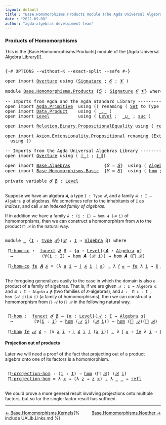 ```yaml
---
layout: default
title : "Base.Homomorphisms.Products module (The Agda Universal Algebra Library)"
date : "2021-09-08"
author: "agda-algebras development team"
---
```


### <a id="products-of-homomorphisms">Products of Homomorphisms</a>

This is the [Base.Homomorphisms.Products] module of the [Agda Universal Algebra Library][].

<pre class="Agda">

<a id="345" class="Symbol">{-#</a> <a id="349" class="Keyword">OPTIONS</a> <a id="357" class="Pragma">--without-K</a> <a id="369" class="Pragma">--exact-split</a> <a id="383" class="Pragma">--safe</a> <a id="390" class="Symbol">#-}</a>

<a id="395" class="Keyword">open</a> <a id="400" class="Keyword">import</a> <a id="407" href="Overture.html" class="Module">Overture</a> <a id="416" class="Keyword">using</a> <a id="422" class="Symbol">(</a><a id="423" href="Overture.Signatures.html#3282" class="Function">Signature</a> <a id="433" class="Symbol">;</a> <a id="435" href="Overture.Signatures.html#648" class="Generalizable">𝓞</a> <a id="437" class="Symbol">;</a> <a id="439" href="Overture.Signatures.html#650" class="Generalizable">𝓥</a> <a id="441" class="Symbol">)</a>

<a id="444" class="Keyword">module</a> <a id="451" href="Base.Homomorphisms.Products.html" class="Module">Base.Homomorphisms.Products</a> <a id="479" class="Symbol">{</a><a id="480" href="Base.Homomorphisms.Products.html#480" class="Bound">𝑆</a> <a id="482" class="Symbol">:</a> <a id="484" href="Overture.Signatures.html#3282" class="Function">Signature</a> <a id="494" href="Overture.Signatures.html#648" class="Generalizable">𝓞</a> <a id="496" href="Overture.Signatures.html#650" class="Generalizable">𝓥</a><a id="497" class="Symbol">}</a> <a id="499" class="Keyword">where</a>

<a id="506" class="Comment">-- Imports from Agda and the Agda Standard Library -----------------------</a>
<a id="581" class="Keyword">open</a> <a id="586" class="Keyword">import</a> <a id="593" href="Agda.Primitive.html" class="Module">Agda.Primitive</a>  <a id="609" class="Keyword">using</a> <a id="615" class="Symbol">()</a> <a id="618" class="Keyword">renaming</a> <a id="627" class="Symbol">(</a> <a id="629" href="Agda.Primitive.html#326" class="Primitive">Set</a> <a id="633" class="Symbol">to</a> <a id="636" class="Primitive">Type</a> <a id="641" class="Symbol">)</a>
<a id="643" class="Keyword">open</a> <a id="648" class="Keyword">import</a> <a id="655" href="Data.Product.html" class="Module">Data.Product</a>    <a id="671" class="Keyword">using</a> <a id="677" class="Symbol">(</a> <a id="679" href="Agda.Builtin.Sigma.html#236" class="InductiveConstructor Operator">_,_</a> <a id="683" class="Symbol">)</a>
<a id="685" class="Keyword">open</a> <a id="690" class="Keyword">import</a> <a id="697" href="Level.html" class="Module">Level</a>           <a id="713" class="Keyword">using</a> <a id="719" class="Symbol">(</a> <a id="721" href="Agda.Primitive.html#597" class="Postulate">Level</a> <a id="727" class="Symbol">;</a>  <a id="730" href="Agda.Primitive.html#810" class="Primitive Operator">_⊔_</a> <a id="734" class="Symbol">;</a> <a id="736" href="Agda.Primitive.html#780" class="Primitive">suc</a> <a id="740" class="Symbol">)</a>

<a id="743" class="Keyword">open</a> <a id="748" class="Keyword">import</a> <a id="755" href="Relation.Binary.PropositionalEquality.html" class="Module">Relation.Binary.PropositionalEquality</a> <a id="793" class="Keyword">using</a> <a id="799" class="Symbol">(</a> <a id="801" href="Agda.Builtin.Equality.html#208" class="InductiveConstructor">refl</a> <a id="806" class="Symbol">)</a>

<a id="809" class="Keyword">open</a> <a id="814" class="Keyword">import</a> <a id="821" href="Axiom.Extensionality.Propositional.html" class="Module">Axiom.Extensionality.Propositional</a> <a id="856" class="Keyword">renaming</a> <a id="865" class="Symbol">(</a><a id="866" href="Axiom.Extensionality.Propositional.html#741" class="Function">Extensionality</a> <a id="881" class="Symbol">to</a> <a id="884" class="Function">funext</a><a id="890" class="Symbol">)</a>
  <a id="894" class="Keyword">using</a> <a id="900" class="Symbol">()</a>

<a id="904" class="Comment">-- Imports from the Agda Universal Algebras Library ----------------------</a>
<a id="979" class="Keyword">open</a> <a id="984" class="Keyword">import</a> <a id="991" href="Overture.html" class="Module">Overture</a> <a id="1000" class="Keyword">using</a> <a id="1006" class="Symbol">(</a> <a id="1008" href="Overture.Basic.html#4326" class="Function Operator">∣_∣</a> <a id="1012" class="Symbol">;</a> <a id="1014" href="Overture.Basic.html#4364" class="Function Operator">∥_∥</a><a id="1017" class="Symbol">)</a>

<a id="1020" class="Keyword">open</a> <a id="1025" class="Keyword">import</a> <a id="1032" href="Base.Algebras.html" class="Module">Base.Algebras</a>             <a id="1058" class="Symbol">{</a><a id="1059" class="Argument">𝑆</a> <a id="1061" class="Symbol">=</a> <a id="1063" href="Base.Homomorphisms.Products.html#480" class="Bound">𝑆</a><a id="1064" class="Symbol">}</a>  <a id="1067" class="Keyword">using</a> <a id="1073" class="Symbol">(</a> <a id="1075" href="Base.Algebras.Basic.html#2774" class="Function">Algebra</a> <a id="1083" class="Symbol">;</a> <a id="1085" href="Base.Algebras.Products.html#1923" class="Function">⨅</a> <a id="1087" class="Symbol">)</a>
<a id="1089" class="Keyword">open</a> <a id="1094" class="Keyword">import</a> <a id="1101" href="Base.Homomorphisms.Basic.html" class="Module">Base.Homomorphisms.Basic</a>  <a id="1127" class="Symbol">{</a><a id="1128" class="Argument">𝑆</a> <a id="1130" class="Symbol">=</a> <a id="1132" href="Base.Homomorphisms.Products.html#480" class="Bound">𝑆</a><a id="1133" class="Symbol">}</a>  <a id="1136" class="Keyword">using</a> <a id="1142" class="Symbol">(</a> <a id="1144" href="Base.Homomorphisms.Basic.html#2734" class="Function">hom</a> <a id="1148" class="Symbol">;</a> <a id="1150" href="Base.Homomorphisms.Basic.html#4290" class="Function">epi</a> <a id="1154" class="Symbol">)</a>

<a id="1157" class="Keyword">private</a> <a id="1165" class="Keyword">variable</a> <a id="1174" href="Base.Homomorphisms.Products.html#1174" class="Generalizable">𝓘</a> <a id="1176" href="Base.Homomorphisms.Products.html#1176" class="Generalizable">β</a> <a id="1178" class="Symbol">:</a> <a id="1180" href="Agda.Primitive.html#597" class="Postulate">Level</a>

</pre>

Suppose we have an algebra `𝑨`, a type `I : Type 𝓘`, and a family `ℬ : I → Algebra β` of algebras.  We sometimes refer to the inhabitants of `I` as *indices*, and call `ℬ` an *indexed family of algebras*.

If in addition we have a family `𝒽 : (i : I) → hom 𝑨 (ℬ i)` of homomorphisms, then we can construct a homomorphism from `𝑨` to the product `⨅ ℬ` in the natural way.

<pre class="Agda">

<a id="1585" class="Keyword">module</a> <a id="1592" href="Base.Homomorphisms.Products.html#1592" class="Module">_</a> <a id="1594" class="Symbol">{</a><a id="1595" href="Base.Homomorphisms.Products.html#1595" class="Bound">I</a> <a id="1597" class="Symbol">:</a> <a id="1599" href="Base.Homomorphisms.Products.html#636" class="Primitive">Type</a> <a id="1604" href="Base.Homomorphisms.Products.html#1174" class="Generalizable">𝓘</a><a id="1605" class="Symbol">}(</a><a id="1607" href="Base.Homomorphisms.Products.html#1607" class="Bound">ℬ</a> <a id="1609" class="Symbol">:</a> <a id="1611" href="Base.Homomorphisms.Products.html#1595" class="Bound">I</a> <a id="1613" class="Symbol">→</a> <a id="1615" href="Base.Algebras.Basic.html#2774" class="Function">Algebra</a> <a id="1623" href="Base.Homomorphisms.Products.html#1176" class="Generalizable">β</a><a id="1624" class="Symbol">)</a> <a id="1626" class="Keyword">where</a>

 <a id="1634" href="Base.Homomorphisms.Products.html#1634" class="Function">⨅-hom-co</a> <a id="1643" class="Symbol">:</a>  <a id="1646" href="Base.Homomorphisms.Products.html#884" class="Function">funext</a> <a id="1653" href="Base.Homomorphisms.Products.html#1604" class="Bound">𝓘</a> <a id="1655" href="Base.Homomorphisms.Products.html#1623" class="Bound">β</a> <a id="1657" class="Symbol">→</a> <a id="1659" class="Symbol">{</a><a id="1660" href="Base.Homomorphisms.Products.html#1660" class="Bound">α</a> <a id="1662" class="Symbol">:</a> <a id="1664" href="Agda.Primitive.html#597" class="Postulate">Level</a><a id="1669" class="Symbol">}(</a><a id="1671" href="Base.Homomorphisms.Products.html#1671" class="Bound">𝑨</a> <a id="1673" class="Symbol">:</a> <a id="1675" href="Base.Algebras.Basic.html#2774" class="Function">Algebra</a> <a id="1683" href="Base.Homomorphisms.Products.html#1660" class="Bound">α</a><a id="1684" class="Symbol">)</a>
  <a id="1688" class="Symbol">→</a>           <a id="1700" class="Symbol">(∀(</a><a id="1703" href="Base.Homomorphisms.Products.html#1703" class="Bound">i</a> <a id="1705" class="Symbol">:</a> <a id="1707" href="Base.Homomorphisms.Products.html#1595" class="Bound">I</a><a id="1708" class="Symbol">)</a> <a id="1710" class="Symbol">→</a> <a id="1712" href="Base.Homomorphisms.Basic.html#2734" class="Function">hom</a> <a id="1716" href="Base.Homomorphisms.Products.html#1671" class="Bound">𝑨</a> <a id="1718" class="Symbol">(</a><a id="1719" href="Base.Homomorphisms.Products.html#1607" class="Bound">ℬ</a> <a id="1721" href="Base.Homomorphisms.Products.html#1703" class="Bound">i</a><a id="1722" class="Symbol">))</a> <a id="1725" class="Symbol">→</a> <a id="1727" href="Base.Homomorphisms.Basic.html#2734" class="Function">hom</a> <a id="1731" href="Base.Homomorphisms.Products.html#1671" class="Bound">𝑨</a> <a id="1733" class="Symbol">(</a><a id="1734" href="Base.Algebras.Products.html#1923" class="Function">⨅</a> <a id="1736" href="Base.Homomorphisms.Products.html#1607" class="Bound">ℬ</a><a id="1737" class="Symbol">)</a>

 <a id="1741" href="Base.Homomorphisms.Products.html#1634" class="Function">⨅-hom-co</a> <a id="1750" href="Base.Homomorphisms.Products.html#1750" class="Bound">fe</a> <a id="1753" href="Base.Homomorphisms.Products.html#1753" class="Bound">𝑨</a> <a id="1755" href="Base.Homomorphisms.Products.html#1755" class="Bound">𝒽</a> <a id="1757" class="Symbol">=</a> <a id="1759" class="Symbol">(λ</a> <a id="1762" href="Base.Homomorphisms.Products.html#1762" class="Bound">a</a> <a id="1764" href="Base.Homomorphisms.Products.html#1764" class="Bound">i</a> <a id="1766" class="Symbol">→</a> <a id="1768" href="Overture.Basic.html#4326" class="Function Operator">∣</a> <a id="1770" href="Base.Homomorphisms.Products.html#1755" class="Bound">𝒽</a> <a id="1772" href="Base.Homomorphisms.Products.html#1764" class="Bound">i</a> <a id="1774" href="Overture.Basic.html#4326" class="Function Operator">∣</a> <a id="1776" href="Base.Homomorphisms.Products.html#1762" class="Bound">a</a><a id="1777" class="Symbol">)</a> <a id="1779" href="Agda.Builtin.Sigma.html#236" class="InductiveConstructor Operator">,</a> <a id="1781" class="Symbol">λ</a> <a id="1783" href="Base.Homomorphisms.Products.html#1783" class="Bound">𝑓</a> <a id="1785" href="Base.Homomorphisms.Products.html#1785" class="Bound">𝒶</a> <a id="1787" class="Symbol">→</a> <a id="1789" href="Base.Homomorphisms.Products.html#1750" class="Bound">fe</a> <a id="1792" class="Symbol">λ</a> <a id="1794" href="Base.Homomorphisms.Products.html#1794" class="Bound">i</a> <a id="1796" class="Symbol">→</a> <a id="1798" href="Overture.Basic.html#4364" class="Function Operator">∥</a> <a id="1800" href="Base.Homomorphisms.Products.html#1755" class="Bound">𝒽</a> <a id="1802" href="Base.Homomorphisms.Products.html#1794" class="Bound">i</a> <a id="1804" href="Overture.Basic.html#4364" class="Function Operator">∥</a> <a id="1806" href="Base.Homomorphisms.Products.html#1783" class="Bound">𝑓</a> <a id="1808" href="Base.Homomorphisms.Products.html#1785" class="Bound">𝒶</a>

</pre>

The foregoing generalizes easily to the case in which the domain is also a product
of a family of algebras. That is, if we are given `𝒜 : I → Algebra α` and
`ℬ : I → Algebra β` (two families of `𝑆`-algebras), and
`𝒽 :  Π i ꞉ I , hom (𝒜 i)(ℬ i)` (a family of homomorphisms), then we can
construct a homomorphism from `⨅ 𝒜` to `⨅ ℬ` in the following natural way.

<pre class="Agda">

 <a id="2200" href="Base.Homomorphisms.Products.html#2200" class="Function">⨅-hom</a> <a id="2206" class="Symbol">:</a>  <a id="2209" href="Base.Homomorphisms.Products.html#884" class="Function">funext</a> <a id="2216" href="Base.Homomorphisms.Products.html#1604" class="Bound">𝓘</a> <a id="2218" href="Base.Homomorphisms.Products.html#1623" class="Bound">β</a> <a id="2220" class="Symbol">→</a> <a id="2222" class="Symbol">{</a><a id="2223" href="Base.Homomorphisms.Products.html#2223" class="Bound">α</a> <a id="2225" class="Symbol">:</a> <a id="2227" href="Agda.Primitive.html#597" class="Postulate">Level</a><a id="2232" class="Symbol">}(</a><a id="2234" href="Base.Homomorphisms.Products.html#2234" class="Bound">𝒜</a> <a id="2236" class="Symbol">:</a> <a id="2238" href="Base.Homomorphisms.Products.html#1595" class="Bound">I</a> <a id="2240" class="Symbol">→</a> <a id="2242" href="Base.Algebras.Basic.html#2774" class="Function">Algebra</a> <a id="2250" href="Base.Homomorphisms.Products.html#2223" class="Bound">α</a><a id="2251" class="Symbol">)</a>
  <a id="2255" class="Symbol">→</a>        <a id="2264" class="Symbol">(∀(</a><a id="2267" href="Base.Homomorphisms.Products.html#2267" class="Bound">i</a> <a id="2269" class="Symbol">:</a> <a id="2271" href="Base.Homomorphisms.Products.html#1595" class="Bound">I</a><a id="2272" class="Symbol">)</a> <a id="2274" class="Symbol">→</a> <a id="2276" href="Base.Homomorphisms.Basic.html#2734" class="Function">hom</a> <a id="2280" class="Symbol">(</a><a id="2281" href="Base.Homomorphisms.Products.html#2234" class="Bound">𝒜</a> <a id="2283" href="Base.Homomorphisms.Products.html#2267" class="Bound">i</a><a id="2284" class="Symbol">)</a> <a id="2286" class="Symbol">(</a><a id="2287" href="Base.Homomorphisms.Products.html#1607" class="Bound">ℬ</a> <a id="2289" href="Base.Homomorphisms.Products.html#2267" class="Bound">i</a><a id="2290" class="Symbol">))</a> <a id="2293" class="Symbol">→</a> <a id="2295" href="Base.Homomorphisms.Basic.html#2734" class="Function">hom</a> <a id="2299" class="Symbol">(</a><a id="2300" href="Base.Algebras.Products.html#1923" class="Function">⨅</a> <a id="2302" href="Base.Homomorphisms.Products.html#2234" class="Bound">𝒜</a><a id="2303" class="Symbol">)(</a><a id="2305" href="Base.Algebras.Products.html#1923" class="Function">⨅</a> <a id="2307" href="Base.Homomorphisms.Products.html#1607" class="Bound">ℬ</a><a id="2308" class="Symbol">)</a>

 <a id="2312" href="Base.Homomorphisms.Products.html#2200" class="Function">⨅-hom</a> <a id="2318" href="Base.Homomorphisms.Products.html#2318" class="Bound">fe</a> <a id="2321" href="Base.Homomorphisms.Products.html#2321" class="Bound">𝒜</a> <a id="2323" href="Base.Homomorphisms.Products.html#2323" class="Bound">𝒽</a> <a id="2325" class="Symbol">=</a> <a id="2327" class="Symbol">(λ</a> <a id="2330" href="Base.Homomorphisms.Products.html#2330" class="Bound">x</a> <a id="2332" href="Base.Homomorphisms.Products.html#2332" class="Bound">i</a> <a id="2334" class="Symbol">→</a> <a id="2336" href="Overture.Basic.html#4326" class="Function Operator">∣</a> <a id="2338" href="Base.Homomorphisms.Products.html#2323" class="Bound">𝒽</a> <a id="2340" href="Base.Homomorphisms.Products.html#2332" class="Bound">i</a> <a id="2342" href="Overture.Basic.html#4326" class="Function Operator">∣</a> <a id="2344" class="Symbol">(</a><a id="2345" href="Base.Homomorphisms.Products.html#2330" class="Bound">x</a> <a id="2347" href="Base.Homomorphisms.Products.html#2332" class="Bound">i</a><a id="2348" class="Symbol">))</a> <a id="2351" href="Agda.Builtin.Sigma.html#236" class="InductiveConstructor Operator">,</a> <a id="2353" class="Symbol">λ</a> <a id="2355" href="Base.Homomorphisms.Products.html#2355" class="Bound">𝑓</a> <a id="2357" href="Base.Homomorphisms.Products.html#2357" class="Bound">𝒶</a> <a id="2359" class="Symbol">→</a> <a id="2361" href="Base.Homomorphisms.Products.html#2318" class="Bound">fe</a> <a id="2364" class="Symbol">λ</a> <a id="2366" href="Base.Homomorphisms.Products.html#2366" class="Bound">i</a> <a id="2368" class="Symbol">→</a> <a id="2370" href="Overture.Basic.html#4364" class="Function Operator">∥</a> <a id="2372" href="Base.Homomorphisms.Products.html#2323" class="Bound">𝒽</a> <a id="2374" href="Base.Homomorphisms.Products.html#2366" class="Bound">i</a> <a id="2376" href="Overture.Basic.html#4364" class="Function Operator">∥</a> <a id="2378" href="Base.Homomorphisms.Products.html#2355" class="Bound">𝑓</a> <a id="2380" class="Symbol">λ</a> <a id="2382" href="Base.Homomorphisms.Products.html#2382" class="Bound">x</a> <a id="2384" class="Symbol">→</a> <a id="2386" href="Base.Homomorphisms.Products.html#2357" class="Bound">𝒶</a> <a id="2388" href="Base.Homomorphisms.Products.html#2382" class="Bound">x</a> <a id="2390" href="Base.Homomorphisms.Products.html#2366" class="Bound">i</a>
</pre>


#### <a id="projections-out-of-products">Projection out of products</a>

Later we will need a proof of the fact that projecting out of a product algebra
onto one of its factors is a homomorphism.

<pre class="Agda">

 <a id="2617" href="Base.Homomorphisms.Products.html#2617" class="Function">⨅-projection-hom</a> <a id="2634" class="Symbol">:</a> <a id="2636" class="Symbol">(</a><a id="2637" href="Base.Homomorphisms.Products.html#2637" class="Bound">i</a> <a id="2639" class="Symbol">:</a> <a id="2641" href="Base.Homomorphisms.Products.html#1595" class="Bound">I</a><a id="2642" class="Symbol">)</a> <a id="2644" class="Symbol">→</a> <a id="2646" href="Base.Homomorphisms.Basic.html#2734" class="Function">hom</a> <a id="2650" class="Symbol">(</a><a id="2651" href="Base.Algebras.Products.html#1923" class="Function">⨅</a> <a id="2653" href="Base.Homomorphisms.Products.html#1607" class="Bound">ℬ</a><a id="2654" class="Symbol">)</a> <a id="2656" class="Symbol">(</a><a id="2657" href="Base.Homomorphisms.Products.html#1607" class="Bound">ℬ</a> <a id="2659" href="Base.Homomorphisms.Products.html#2637" class="Bound">i</a><a id="2660" class="Symbol">)</a>
 <a id="2663" href="Base.Homomorphisms.Products.html#2617" class="Function">⨅-projection-hom</a> <a id="2680" class="Symbol">=</a> <a id="2682" class="Symbol">λ</a> <a id="2684" href="Base.Homomorphisms.Products.html#2684" class="Bound">x</a> <a id="2686" class="Symbol">→</a> <a id="2688" class="Symbol">(λ</a> <a id="2691" href="Base.Homomorphisms.Products.html#2691" class="Bound">z</a> <a id="2693" class="Symbol">→</a> <a id="2695" href="Base.Homomorphisms.Products.html#2691" class="Bound">z</a> <a id="2697" href="Base.Homomorphisms.Products.html#2684" class="Bound">x</a><a id="2698" class="Symbol">)</a> <a id="2700" href="Agda.Builtin.Sigma.html#236" class="InductiveConstructor Operator">,</a> <a id="2702" class="Symbol">λ</a> <a id="2704" href="Base.Homomorphisms.Products.html#2704" class="Bound">_</a> <a id="2706" href="Base.Homomorphisms.Products.html#2706" class="Bound">_</a> <a id="2708" class="Symbol">→</a> <a id="2710" href="Agda.Builtin.Equality.html#208" class="InductiveConstructor">refl</a>

</pre>

We could prove a more general result involving projections onto multiple factors,
but so far the single-factor result has sufficed.

---------------------------------

<span style="float:left;">[← Base.Homomorphisms.Kernels](Base.Homomorphisms.Kernels.html)</span>
<span style="float:right;">[Base.Homomorphisms.Noether →](Base.Homomorphisms.Noether.html)</span>

{% include UALib.Links.md %}
